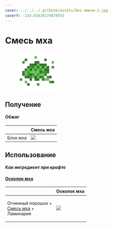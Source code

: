 ```yaml
---
cover: ../../../.gitbook/assets/Без имени-2.jpg
coverY: -234.63428174878555
---
```


# Смесь мха

<figure><img src="../../../.gitbook/assets/moss_blend_128.png" alt=""><figcaption></figcaption></figure>

## Получение

#### Обжиг

| ㅤ        | Смесь мха                                              |
| -------- | ------------------------------------------------------ |
| Блок мха | ![](../../../.gitbook/assets/furnace\_moss\_blend.png) |

## Использование

#### _Как ингредиент при крафте_

#### [Осколок мха](moss\_shard.md)

| ㅤ                                                                                 | Осколок мха                                   |
| --------------------------------------------------------------------------------- | --------------------------------------------- |
| <p>Огненный порошок +<br><a href="moss_blend.md">Смесь мха</a> +<br>Ламинария</p> | ![](../../../.gitbook/assets/moss\_shard.png) |
